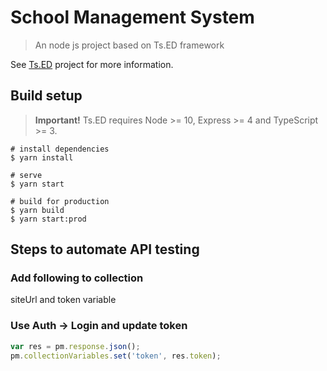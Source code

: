 # School Management System

> An node js project based on Ts.ED framework

See [Ts.ED](https://tsed.io) project for more information.

## Build setup

> **Important!** Ts.ED requires Node >= 10, Express >= 4 and TypeScript >= 3.

```batch
# install dependencies
$ yarn install

# serve
$ yarn start

# build for production
$ yarn build
$ yarn start:prod
```

## Steps to automate API testing

### Add following to collection

siteUrl and token variable

### Use Auth -> Login and update token

```js
var res = pm.response.json();
pm.collectionVariables.set('token', res.token);
```

